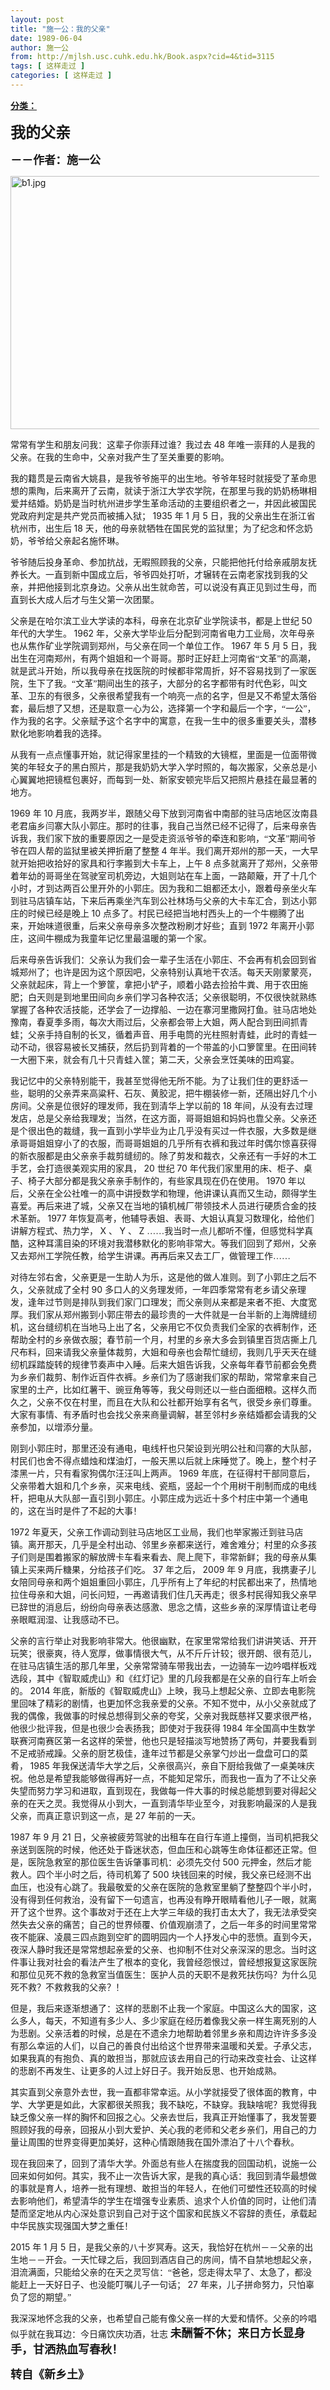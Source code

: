 ```yaml
---
layout: post
title: "施一公：我的父亲"
date: 1989-06-04
author: 施一公
from: http://mjlsh.usc.cuhk.edu.hk/Book.aspx?cid=4&tid=3115
tags: [ 这样走过 ]
categories: [ 这样走过 ]
---
```


<div style="margin: 15px 10px 10px 0px;">
 <div>
  <span id="ctl00_ContentPlaceHolder1_chapter1_SubjectLabel" style="font-weight:bold;text-decoration:underline;">
   分类：
  </span>
 </div>
 <!--[if gte mso 9]><xml>
 <o:OfficeDocumentSettings>
  <o:AllowPNG/>
 </o:OfficeDocumentSettings>
</xml><![endif]-->
 <!--[if gte mso 9]><xml>
 <w:WordDocument>
  <w:View>Normal</w:View>
  <w:Zoom>0</w:Zoom>
  <w:TrackMoves/>
  <w:TrackFormatting/>
  <w:PunctuationKerning/>
  <w:ValidateAgainstSchemas/>
  <w:SaveIfXMLInvalid>false</w:SaveIfXMLInvalid>
  <w:IgnoreMixedContent>false</w:IgnoreMixedContent>
  <w:AlwaysShowPlaceholderText>false</w:AlwaysShowPlaceholderText>
  <w:DoNotPromoteQF/>
  <w:LidThemeOther>EN-US</w:LidThemeOther>
  <w:LidThemeAsian>JA</w:LidThemeAsian>
  <w:LidThemeComplexScript>X-NONE</w:LidThemeComplexScript>
  <w:Compatibility>
   <w:BreakWrappedTables/>
   <w:SnapToGridInCell/>
   <w:WrapTextWithPunct/>
   <w:UseAsianBreakRules/>
   <w:DontGrowAutofit/>
   <w:SplitPgBreakAndParaMark/>
   <w:EnableOpenTypeKerning/>
   <w:DontFlipMirrorIndents/>
   <w:OverrideTableStyleHps/>
   <w:UseFELayout/>
  </w:Compatibility>
  <m:mathPr>
   <m:mathFont m:val="Cambria Math"/>
   <m:brkBin m:val="before"/>
   <m:brkBinSub m:val="&#45;-"/>
   <m:smallFrac m:val="off"/>
   <m:dispDef/>
   <m:lMargin m:val="0"/>
   <m:rMargin m:val="0"/>
   <m:defJc m:val="centerGroup"/>
   <m:wrapIndent m:val="1440"/>
   <m:intLim m:val="subSup"/>
   <m:naryLim m:val="undOvr"/>
  </m:mathPr></w:WordDocument>
</xml><![endif]-->
 <!--[if gte mso 9]><xml>
 <w:LatentStyles DefLockedState="false" DefUnhideWhenUsed="true"
  DefSemiHidden="true" DefQFormat="false" DefPriority="99"
  LatentStyleCount="276">
  <w:LsdException Locked="false" Priority="0" SemiHidden="false"
   UnhideWhenUsed="false" QFormat="true" Name="Normal"/>
  <w:LsdException Locked="false" Priority="9" SemiHidden="false"
   UnhideWhenUsed="false" QFormat="true" Name="heading 1"/>
  <w:LsdException Locked="false" Priority="9" QFormat="true" Name="heading 2"/>
  <w:LsdException Locked="false" Priority="9" QFormat="true" Name="heading 3"/>
  <w:LsdException Locked="false" Priority="9" QFormat="true" Name="heading 4"/>
  <w:LsdException Locked="false" Priority="9" QFormat="true" Name="heading 5"/>
  <w:LsdException Locked="false" Priority="9" QFormat="true" Name="heading 6"/>
  <w:LsdException Locked="false" Priority="9" QFormat="true" Name="heading 7"/>
  <w:LsdException Locked="false" Priority="9" QFormat="true" Name="heading 8"/>
  <w:LsdException Locked="false" Priority="9" QFormat="true" Name="heading 9"/>
  <w:LsdException Locked="false" Priority="39" Name="toc 1"/>
  <w:LsdException Locked="false" Priority="39" Name="toc 2"/>
  <w:LsdException Locked="false" Priority="39" Name="toc 3"/>
  <w:LsdException Locked="false" Priority="39" Name="toc 4"/>
  <w:LsdException Locked="false" Priority="39" Name="toc 5"/>
  <w:LsdException Locked="false" Priority="39" Name="toc 6"/>
  <w:LsdException Locked="false" Priority="39" Name="toc 7"/>
  <w:LsdException Locked="false" Priority="39" Name="toc 8"/>
  <w:LsdException Locked="false" Priority="39" Name="toc 9"/>
  <w:LsdException Locked="false" Priority="35" QFormat="true" Name="caption"/>
  <w:LsdException Locked="false" Priority="10" SemiHidden="false"
   UnhideWhenUsed="false" QFormat="true" Name="Title"/>
  <w:LsdException Locked="false" Priority="1" Name="Default Paragraph Font"/>
  <w:LsdException Locked="false" Priority="11" SemiHidden="false"
   UnhideWhenUsed="false" QFormat="true" Name="Subtitle"/>
  <w:LsdException Locked="false" Priority="22" SemiHidden="false"
   UnhideWhenUsed="false" QFormat="true" Name="Strong"/>
  <w:LsdException Locked="false" Priority="20" SemiHidden="false"
   UnhideWhenUsed="false" QFormat="true" Name="Emphasis"/>
  <w:LsdException Locked="false" Priority="59" SemiHidden="false"
   UnhideWhenUsed="false" Name="Table Grid"/>
  <w:LsdException Locked="false" UnhideWhenUsed="false" Name="Placeholder Text"/>
  <w:LsdException Locked="false" Priority="1" SemiHidden="false"
   UnhideWhenUsed="false" QFormat="true" Name="No Spacing"/>
  <w:LsdException Locked="false" Priority="60" SemiHidden="false"
   UnhideWhenUsed="false" Name="Light Shading"/>
  <w:LsdException Locked="false" Priority="61" SemiHidden="false"
   UnhideWhenUsed="false" Name="Light List"/>
  <w:LsdException Locked="false" Priority="62" SemiHidden="false"
   UnhideWhenUsed="false" Name="Light Grid"/>
  <w:LsdException Locked="false" Priority="63" SemiHidden="false"
   UnhideWhenUsed="false" Name="Medium Shading 1"/>
  <w:LsdException Locked="false" Priority="64" SemiHidden="false"
   UnhideWhenUsed="false" Name="Medium Shading 2"/>
  <w:LsdException Locked="false" Priority="65" SemiHidden="false"
   UnhideWhenUsed="false" Name="Medium List 1"/>
  <w:LsdException Locked="false" Priority="66" SemiHidden="false"
   UnhideWhenUsed="false" Name="Medium List 2"/>
  <w:LsdException Locked="false" Priority="67" SemiHidden="false"
   UnhideWhenUsed="false" Name="Medium Grid 1"/>
  <w:LsdException Locked="false" Priority="68" SemiHidden="false"
   UnhideWhenUsed="false" Name="Medium Grid 2"/>
  <w:LsdException Locked="false" Priority="69" SemiHidden="false"
   UnhideWhenUsed="false" Name="Medium Grid 3"/>
  <w:LsdException Locked="false" Priority="70" SemiHidden="false"
   UnhideWhenUsed="false" Name="Dark List"/>
  <w:LsdException Locked="false" Priority="71" SemiHidden="false"
   UnhideWhenUsed="false" Name="Colorful Shading"/>
  <w:LsdException Locked="false" Priority="72" SemiHidden="false"
   UnhideWhenUsed="false" Name="Colorful List"/>
  <w:LsdException Locked="false" Priority="73" SemiHidden="false"
   UnhideWhenUsed="false" Name="Colorful Grid"/>
  <w:LsdException Locked="false" Priority="60" SemiHidden="false"
   UnhideWhenUsed="false" Name="Light Shading Accent 1"/>
  <w:LsdException Locked="false" Priority="61" SemiHidden="false"
   UnhideWhenUsed="false" Name="Light List Accent 1"/>
  <w:LsdException Locked="false" Priority="62" SemiHidden="false"
   UnhideWhenUsed="false" Name="Light Grid Accent 1"/>
  <w:LsdException Locked="false" Priority="63" SemiHidden="false"
   UnhideWhenUsed="false" Name="Medium Shading 1 Accent 1"/>
  <w:LsdException Locked="false" Priority="64" SemiHidden="false"
   UnhideWhenUsed="false" Name="Medium Shading 2 Accent 1"/>
  <w:LsdException Locked="false" Priority="65" SemiHidden="false"
   UnhideWhenUsed="false" Name="Medium List 1 Accent 1"/>
  <w:LsdException Locked="false" UnhideWhenUsed="false" Name="Revision"/>
  <w:LsdException Locked="false" Priority="34" SemiHidden="false"
   UnhideWhenUsed="false" QFormat="true" Name="List Paragraph"/>
  <w:LsdException Locked="false" Priority="29" SemiHidden="false"
   UnhideWhenUsed="false" QFormat="true" Name="Quote"/>
  <w:LsdException Locked="false" Priority="30" SemiHidden="false"
   UnhideWhenUsed="false" QFormat="true" Name="Intense Quote"/>
  <w:LsdException Locked="false" Priority="66" SemiHidden="false"
   UnhideWhenUsed="false" Name="Medium List 2 Accent 1"/>
  <w:LsdException Locked="false" Priority="67" SemiHidden="false"
   UnhideWhenUsed="false" Name="Medium Grid 1 Accent 1"/>
  <w:LsdException Locked="false" Priority="68" SemiHidden="false"
   UnhideWhenUsed="false" Name="Medium Grid 2 Accent 1"/>
  <w:LsdException Locked="false" Priority="69" SemiHidden="false"
   UnhideWhenUsed="false" Name="Medium Grid 3 Accent 1"/>
  <w:LsdException Locked="false" Priority="70" SemiHidden="false"
   UnhideWhenUsed="false" Name="Dark List Accent 1"/>
  <w:LsdException Locked="false" Priority="71" SemiHidden="false"
   UnhideWhenUsed="false" Name="Colorful Shading Accent 1"/>
  <w:LsdException Locked="false" Priority="72" SemiHidden="false"
   UnhideWhenUsed="false" Name="Colorful List Accent 1"/>
  <w:LsdException Locked="false" Priority="73" SemiHidden="false"
   UnhideWhenUsed="false" Name="Colorful Grid Accent 1"/>
  <w:LsdException Locked="false" Priority="60" SemiHidden="false"
   UnhideWhenUsed="false" Name="Light Shading Accent 2"/>
  <w:LsdException Locked="false" Priority="61" SemiHidden="false"
   UnhideWhenUsed="false" Name="Light List Accent 2"/>
  <w:LsdException Locked="false" Priority="62" SemiHidden="false"
   UnhideWhenUsed="false" Name="Light Grid Accent 2"/>
  <w:LsdException Locked="false" Priority="63" SemiHidden="false"
   UnhideWhenUsed="false" Name="Medium Shading 1 Accent 2"/>
  <w:LsdException Locked="false" Priority="64" SemiHidden="false"
   UnhideWhenUsed="false" Name="Medium Shading 2 Accent 2"/>
  <w:LsdException Locked="false" Priority="65" SemiHidden="false"
   UnhideWhenUsed="false" Name="Medium List 1 Accent 2"/>
  <w:LsdException Locked="false" Priority="66" SemiHidden="false"
   UnhideWhenUsed="false" Name="Medium List 2 Accent 2"/>
  <w:LsdException Locked="false" Priority="67" SemiHidden="false"
   UnhideWhenUsed="false" Name="Medium Grid 1 Accent 2"/>
  <w:LsdException Locked="false" Priority="68" SemiHidden="false"
   UnhideWhenUsed="false" Name="Medium Grid 2 Accent 2"/>
  <w:LsdException Locked="false" Priority="69" SemiHidden="false"
   UnhideWhenUsed="false" Name="Medium Grid 3 Accent 2"/>
  <w:LsdException Locked="false" Priority="70" SemiHidden="false"
   UnhideWhenUsed="false" Name="Dark List Accent 2"/>
  <w:LsdException Locked="false" Priority="71" SemiHidden="false"
   UnhideWhenUsed="false" Name="Colorful Shading Accent 2"/>
  <w:LsdException Locked="false" Priority="72" SemiHidden="false"
   UnhideWhenUsed="false" Name="Colorful List Accent 2"/>
  <w:LsdException Locked="false" Priority="73" SemiHidden="false"
   UnhideWhenUsed="false" Name="Colorful Grid Accent 2"/>
  <w:LsdException Locked="false" Priority="60" SemiHidden="false"
   UnhideWhenUsed="false" Name="Light Shading Accent 3"/>
  <w:LsdException Locked="false" Priority="61" SemiHidden="false"
   UnhideWhenUsed="false" Name="Light List Accent 3"/>
  <w:LsdException Locked="false" Priority="62" SemiHidden="false"
   UnhideWhenUsed="false" Name="Light Grid Accent 3"/>
  <w:LsdException Locked="false" Priority="63" SemiHidden="false"
   UnhideWhenUsed="false" Name="Medium Shading 1 Accent 3"/>
  <w:LsdException Locked="false" Priority="64" SemiHidden="false"
   UnhideWhenUsed="false" Name="Medium Shading 2 Accent 3"/>
  <w:LsdException Locked="false" Priority="65" SemiHidden="false"
   UnhideWhenUsed="false" Name="Medium List 1 Accent 3"/>
  <w:LsdException Locked="false" Priority="66" SemiHidden="false"
   UnhideWhenUsed="false" Name="Medium List 2 Accent 3"/>
  <w:LsdException Locked="false" Priority="67" SemiHidden="false"
   UnhideWhenUsed="false" Name="Medium Grid 1 Accent 3"/>
  <w:LsdException Locked="false" Priority="68" SemiHidden="false"
   UnhideWhenUsed="false" Name="Medium Grid 2 Accent 3"/>
  <w:LsdException Locked="false" Priority="69" SemiHidden="false"
   UnhideWhenUsed="false" Name="Medium Grid 3 Accent 3"/>
  <w:LsdException Locked="false" Priority="70" SemiHidden="false"
   UnhideWhenUsed="false" Name="Dark List Accent 3"/>
  <w:LsdException Locked="false" Priority="71" SemiHidden="false"
   UnhideWhenUsed="false" Name="Colorful Shading Accent 3"/>
  <w:LsdException Locked="false" Priority="72" SemiHidden="false"
   UnhideWhenUsed="false" Name="Colorful List Accent 3"/>
  <w:LsdException Locked="false" Priority="73" SemiHidden="false"
   UnhideWhenUsed="false" Name="Colorful Grid Accent 3"/>
  <w:LsdException Locked="false" Priority="60" SemiHidden="false"
   UnhideWhenUsed="false" Name="Light Shading Accent 4"/>
  <w:LsdException Locked="false" Priority="61" SemiHidden="false"
   UnhideWhenUsed="false" Name="Light List Accent 4"/>
  <w:LsdException Locked="false" Priority="62" SemiHidden="false"
   UnhideWhenUsed="false" Name="Light Grid Accent 4"/>
  <w:LsdException Locked="false" Priority="63" SemiHidden="false"
   UnhideWhenUsed="false" Name="Medium Shading 1 Accent 4"/>
  <w:LsdException Locked="false" Priority="64" SemiHidden="false"
   UnhideWhenUsed="false" Name="Medium Shading 2 Accent 4"/>
  <w:LsdException Locked="false" Priority="65" SemiHidden="false"
   UnhideWhenUsed="false" Name="Medium List 1 Accent 4"/>
  <w:LsdException Locked="false" Priority="66" SemiHidden="false"
   UnhideWhenUsed="false" Name="Medium List 2 Accent 4"/>
  <w:LsdException Locked="false" Priority="67" SemiHidden="false"
   UnhideWhenUsed="false" Name="Medium Grid 1 Accent 4"/>
  <w:LsdException Locked="false" Priority="68" SemiHidden="false"
   UnhideWhenUsed="false" Name="Medium Grid 2 Accent 4"/>
  <w:LsdException Locked="false" Priority="69" SemiHidden="false"
   UnhideWhenUsed="false" Name="Medium Grid 3 Accent 4"/>
  <w:LsdException Locked="false" Priority="70" SemiHidden="false"
   UnhideWhenUsed="false" Name="Dark List Accent 4"/>
  <w:LsdException Locked="false" Priority="71" SemiHidden="false"
   UnhideWhenUsed="false" Name="Colorful Shading Accent 4"/>
  <w:LsdException Locked="false" Priority="72" SemiHidden="false"
   UnhideWhenUsed="false" Name="Colorful List Accent 4"/>
  <w:LsdException Locked="false" Priority="73" SemiHidden="false"
   UnhideWhenUsed="false" Name="Colorful Grid Accent 4"/>
  <w:LsdException Locked="false" Priority="60" SemiHidden="false"
   UnhideWhenUsed="false" Name="Light Shading Accent 5"/>
  <w:LsdException Locked="false" Priority="61" SemiHidden="false"
   UnhideWhenUsed="false" Name="Light List Accent 5"/>
  <w:LsdException Locked="false" Priority="62" SemiHidden="false"
   UnhideWhenUsed="false" Name="Light Grid Accent 5"/>
  <w:LsdException Locked="false" Priority="63" SemiHidden="false"
   UnhideWhenUsed="false" Name="Medium Shading 1 Accent 5"/>
  <w:LsdException Locked="false" Priority="64" SemiHidden="false"
   UnhideWhenUsed="false" Name="Medium Shading 2 Accent 5"/>
  <w:LsdException Locked="false" Priority="65" SemiHidden="false"
   UnhideWhenUsed="false" Name="Medium List 1 Accent 5"/>
  <w:LsdException Locked="false" Priority="66" SemiHidden="false"
   UnhideWhenUsed="false" Name="Medium List 2 Accent 5"/>
  <w:LsdException Locked="false" Priority="67" SemiHidden="false"
   UnhideWhenUsed="false" Name="Medium Grid 1 Accent 5"/>
  <w:LsdException Locked="false" Priority="68" SemiHidden="false"
   UnhideWhenUsed="false" Name="Medium Grid 2 Accent 5"/>
  <w:LsdException Locked="false" Priority="69" SemiHidden="false"
   UnhideWhenUsed="false" Name="Medium Grid 3 Accent 5"/>
  <w:LsdException Locked="false" Priority="70" SemiHidden="false"
   UnhideWhenUsed="false" Name="Dark List Accent 5"/>
  <w:LsdException Locked="false" Priority="71" SemiHidden="false"
   UnhideWhenUsed="false" Name="Colorful Shading Accent 5"/>
  <w:LsdException Locked="false" Priority="72" SemiHidden="false"
   UnhideWhenUsed="false" Name="Colorful List Accent 5"/>
  <w:LsdException Locked="false" Priority="73" SemiHidden="false"
   UnhideWhenUsed="false" Name="Colorful Grid Accent 5"/>
  <w:LsdException Locked="false" Priority="60" SemiHidden="false"
   UnhideWhenUsed="false" Name="Light Shading Accent 6"/>
  <w:LsdException Locked="false" Priority="61" SemiHidden="false"
   UnhideWhenUsed="false" Name="Light List Accent 6"/>
  <w:LsdException Locked="false" Priority="62" SemiHidden="false"
   UnhideWhenUsed="false" Name="Light Grid Accent 6"/>
  <w:LsdException Locked="false" Priority="63" SemiHidden="false"
   UnhideWhenUsed="false" Name="Medium Shading 1 Accent 6"/>
  <w:LsdException Locked="false" Priority="64" SemiHidden="false"
   UnhideWhenUsed="false" Name="Medium Shading 2 Accent 6"/>
  <w:LsdException Locked="false" Priority="65" SemiHidden="false"
   UnhideWhenUsed="false" Name="Medium List 1 Accent 6"/>
  <w:LsdException Locked="false" Priority="66" SemiHidden="false"
   UnhideWhenUsed="false" Name="Medium List 2 Accent 6"/>
  <w:LsdException Locked="false" Priority="67" SemiHidden="false"
   UnhideWhenUsed="false" Name="Medium Grid 1 Accent 6"/>
  <w:LsdException Locked="false" Priority="68" SemiHidden="false"
   UnhideWhenUsed="false" Name="Medium Grid 2 Accent 6"/>
  <w:LsdException Locked="false" Priority="69" SemiHidden="false"
   UnhideWhenUsed="false" Name="Medium Grid 3 Accent 6"/>
  <w:LsdException Locked="false" Priority="70" SemiHidden="false"
   UnhideWhenUsed="false" Name="Dark List Accent 6"/>
  <w:LsdException Locked="false" Priority="71" SemiHidden="false"
   UnhideWhenUsed="false" Name="Colorful Shading Accent 6"/>
  <w:LsdException Locked="false" Priority="72" SemiHidden="false"
   UnhideWhenUsed="false" Name="Colorful List Accent 6"/>
  <w:LsdException Locked="false" Priority="73" SemiHidden="false"
   UnhideWhenUsed="false" Name="Colorful Grid Accent 6"/>
  <w:LsdException Locked="false" Priority="19" SemiHidden="false"
   UnhideWhenUsed="false" QFormat="true" Name="Subtle Emphasis"/>
  <w:LsdException Locked="false" Priority="21" SemiHidden="false"
   UnhideWhenUsed="false" QFormat="true" Name="Intense Emphasis"/>
  <w:LsdException Locked="false" Priority="31" SemiHidden="false"
   UnhideWhenUsed="false" QFormat="true" Name="Subtle Reference"/>
  <w:LsdException Locked="false" Priority="32" SemiHidden="false"
   UnhideWhenUsed="false" QFormat="true" Name="Intense Reference"/>
  <w:LsdException Locked="false" Priority="33" SemiHidden="false"
   UnhideWhenUsed="false" QFormat="true" Name="Book Title"/>
  <w:LsdException Locked="false" Priority="37" Name="Bibliography"/>
  <w:LsdException Locked="false" Priority="39" QFormat="true" Name="TOC Heading"/>
 </w:LatentStyles>
</xml><![endif]-->
 <!--[if gte mso 10]>
<style>
 /* Style Definitions */
table.MsoNormalTable
	{mso-style-name:"Table Normal";
	mso-tstyle-rowband-size:0;
	mso-tstyle-colband-size:0;
	mso-style-noshow:yes;
	mso-style-priority:99;
	mso-style-parent:"";
	mso-padding-alt:0in 5.4pt 0in 5.4pt;
	mso-para-margin:0in;
	mso-para-margin-bottom:.0001pt;
	mso-pagination:widow-orphan;
	font-size:12.0pt;
	font-family:Cambria;
	mso-ascii-font-family:Cambria;
	mso-ascii-theme-font:minor-latin;
	mso-hansi-font-family:Cambria;
	mso-hansi-theme-font:minor-latin;}
</style>
<![endif]-->
 <!--StartFragment-->
 <p class="MsoNormal">
  <o:p>
   <b>
    <font size="4">
    </font>
   </b>
  </o:p>
 </p>
 <p class="MsoNormal">
  <b>
   <span lang="ZH-CN" style="font-family: 宋体;">
    <font size="5">
     我的父亲
    </font>
   </span>
   <font size="4">
    <o:p>
    </o:p>
   </font>
  </b>
 </p>
 <p class="MsoNormal">
  <span lang="ZH-CN" style='font-family:宋体;mso-ascii-font-family:
"Times New Roman"'>
   <b>
    <font size="4">
     －－作者：施一公
    </font>
   </b>
  </span>
  <o:p>
  </o:p>
 </p>
 <p class="MsoNormal">
  <o:p>
  </o:p>
 </p>
 <p class="MsoNormal">
  <img alt="b1.jpg" border="0" height="405" src="http://mjlsh.usc.cuhk.edu.hk/medias/contents/3115/b1.jpg" width="590"/>
  <o:p>
  </o:p>
 </p>
 <p class="MsoNormal">
  <span lang="ZH-CN" style='font-family:宋体;mso-ascii-font-family:
"Times New Roman"'>
   常常有学生和朋友问我：这辈子你崇拜过谁？我过去
  </span>
  48
  <span lang="ZH-CN" style='font-family:宋体;mso-ascii-font-family:"Times New Roman"'>
   年唯一崇拜的人是我的父亲。在我的生命中，父亲对我产生了至关重要的影响。
  </span>
  <o:p>
  </o:p>
 </p>
 <p class="MsoNormal">
  <span lang="ZH-CN" style='font-family:宋体;mso-ascii-font-family:
"Times New Roman"'>
   我的籍贯是云南省大姚县，是我爷爷施平的出生地。爷爷年轻时就接受了革命思想的熏陶，后来离开了云南，就读于浙江大学农学院，在那里与我的奶奶杨琳相爱并结婚。奶奶是当时杭州进步学生革命活动的主要组织者之一，并因此被国民党政府判定是共产党员而被捕入狱；
  </span>
  1935
  <span lang="ZH-CN" style='font-family:宋体;mso-ascii-font-family:"Times New Roman"'>
   年
  </span>
  1
  <span lang="ZH-CN" style='font-family:宋体;mso-ascii-font-family:"Times New Roman"'>
   月
  </span>
  5
  <span lang="ZH-CN" style='font-family:宋体;mso-ascii-font-family:"Times New Roman"'>
   日，我的父亲出生在浙江省杭州市，出生后
  </span>
  18
  <span lang="ZH-CN" style='font-family:宋体;mso-ascii-font-family:"Times New Roman"'>
   天，他的母亲就牺牲在国民党的监狱里；为了纪念和怀念奶奶，爷爷给父亲起名施怀琳。
  </span>
  <o:p>
  </o:p>
 </p>
 <p class="MsoNormal">
  <span lang="ZH-CN" style='font-family:宋体;mso-ascii-font-family:
"Times New Roman"'>
   爷爷随后投身革命、参加抗战，无暇照顾我的父亲，只能把他托付给亲戚朋友抚养长大。一直到新中国成立后，爷爷四处打听，才辗转在云南老家找到我的父亲，并把他接到北京身边。父亲从出生就命苦，可以说没有真正见到过生母，而直到长大成人后才与生父第一次团聚。
  </span>
  <o:p>
  </o:p>
 </p>
 <p class="MsoNormal">
  <span lang="ZH-CN" style='font-family:宋体;mso-ascii-font-family:
"Times New Roman"'>
   父亲是在哈尔滨工业大学读的本科，母亲在北京矿业学院读书，都是上世纪
  </span>
  50
  <span lang="ZH-CN" style='font-family:宋体;mso-ascii-font-family:"Times New Roman"'>
   年代的大学生。
  </span>
  1962
  <span lang="ZH-CN" style='font-family:宋体;mso-ascii-font-family:"Times New Roman"'>
   年，父亲大学毕业后分配到河南省电力工业局，次年母亲也从焦作矿业学院调到郑州，与父亲在同一个单位工作。
  </span>
  1967
  <span lang="ZH-CN" style='font-family:宋体;mso-ascii-font-family:"Times New Roman"'>
   年
  </span>
  5
  <span lang="ZH-CN" style='font-family:宋体;mso-ascii-font-family:"Times New Roman"'>
   月
  </span>
  5
  <span lang="ZH-CN" style='font-family:宋体;mso-ascii-font-family:"Times New Roman"'>
   日，我出生在河南郑州，有两个姐姐和一个哥哥。那时正好赶上河南省“文革”的高潮，就是武斗开始，所以我母亲在找医院的时候都非常周折，好不容易找到了一家医院，生下了我。“文革”期间出生的孩子，大部分的名字都带有时代色彩，叫文革、卫东的有很多，父亲很希望我有一个响亮一点的名字，但是又不希望太落俗套，最后想了又想，还是取意一心为公，选择第一个字和最后一个字，“一公”，作为我的名字。父亲赋予这个名字中的寓意，在我一生中的很多重要关头，潜移默化地影响着我的选择。
  </span>
  <o:p>
  </o:p>
 </p>
 <p class="MsoNormal">
  <span lang="ZH-CN" style='font-family:宋体;mso-ascii-font-family:
"Times New Roman"'>
   从我有一点点懂事开始，就记得家里挂的一个精致的大镜框，里面是一位面带微笑的年轻女子的黑白照片，那是我奶奶大学入学时照的，每次搬家，父亲总是小心翼翼地把镜框包裹好，而每到一处、新家安顿完毕后又把照片悬挂在最显著的地方。
  </span>
  <o:p>
  </o:p>
 </p>
 <p class="MsoNormal">
  1969
  <span lang="ZH-CN" style='font-family:宋体;mso-ascii-font-family:
"Times New Roman"'>
   年
  </span>
  10
  <span lang="ZH-CN" style='font-family:宋体;mso-ascii-font-family:
"Times New Roman"'>
   月底，我两岁半，跟随父母下放到河南省中南部的驻马店地区汝南县老君庙乡闫寨大队小郭庄。那时的往事，我自己当然已经不记得了，后来母亲告诉我，我们家下放的重要原因之一是受走资派爷爷的牵连和影响，“文革”期间爷爷在四人帮的监狱里被关押折磨了整整
  </span>
  4
  <span lang="ZH-CN" style='font-family:宋体;mso-ascii-font-family:"Times New Roman"'>
   年半。我们离开郑州的那一天，一大早就开始把收拾好的家具和行李搬到大卡车上，上午
  </span>
  8
  <span lang="ZH-CN" style='font-family:宋体;mso-ascii-font-family:"Times New Roman"'>
   点多就离开了郑州，父亲带着年幼的哥哥坐在驾驶室司机旁边，大姐则站在车上面，一路颠簸，开了十几个小时，才到达两百公里开外的小郭庄。因为我和二姐都还太小，跟着母亲坐火车到驻马店镇车站，下来后再乘坐汽车到公社林场与父亲的大卡车汇合，到达小郭庄的时候已经是晚上
  </span>
  10
  <span lang="ZH-CN" style='font-family:宋体;mso-ascii-font-family:"Times New Roman"'>
   点多了。村民已经把当地村西头上的一个牛棚腾了出来，开始味道很重，后来父亲母亲多次整改粉刷才好些；直到
  </span>
  1972
  <span lang="ZH-CN" style='font-family:宋体;mso-ascii-font-family:"Times New Roman"'>
   年离开小郭庄，这间牛棚成为我童年记忆里最温暖的第一个家。
  </span>
  <o:p>
  </o:p>
 </p>
 <p class="MsoNormal">
  <span lang="ZH-CN" style='font-family:宋体;mso-ascii-font-family:
"Times New Roman"'>
   后来母亲告诉我们：父亲认为我们会一辈子生活在小郭庄、不会再有机会回到省城郑州了；也许是因为这个原因吧，父亲特别认真地干农活。每天天刚蒙蒙亮，父亲就起床，背上一个箩筐，拿把小铲子，顺着小路去捡拾牛粪、用于农田施肥；白天则是到地里田间向乡亲们学习各种农活；父亲很聪明，不仅很快就熟练掌握了各种农活技能，还学会了一边撑船、一边在寨河里撒网打鱼。驻马店地处豫南，春夏季多雨，每次大雨过后，父亲都会带上大姐，两人配合到田间抓青蛙；父亲手持自制的长叉，循着声音、用手电筒的光柱照射青蛙，此时的青蛙一动不动，很容易被长叉捕获，然后扔到背着的一个带盖的小口箩筐里。在田间转一大圈下来，就会有几十只青蛙入筐；第二天，父亲会烹饪美味的田鸡宴。
  </span>
  <o:p>
  </o:p>
 </p>
 <p class="MsoNormal">
  <span lang="ZH-CN" style='font-family:宋体;mso-ascii-font-family:
"Times New Roman"'>
   我记忆中的父亲特别能干，我甚至觉得他无所不能。为了让我们住的更舒适一些，聪明的父亲弄来高粱秆、石灰、黄胶泥，把牛棚装修一新，还隔出好几个小房间。父亲是位很好的理发师，我在到清华上学以前的
  </span>
  18
  <span lang="ZH-CN" style='font-family:宋体;mso-ascii-font-family:"Times New Roman"'>
   年间，从没有去过理发店，总是父亲给我理发；当然，在这方面，哥哥姐姐和妈妈也靠父亲。父亲还是个很出色的裁缝，我一直到小学毕业为止几乎没有买过一件衣服，大多数是继承哥哥姐姐穿小了的衣服，而哥哥姐姐的几乎所有衣裤和我过年时偶尔惊喜获得的新衣服都是由父亲亲手裁剪缝纫的。除了剪发和裁衣，父亲还有一手好的木工手艺，会打造很美观实用的家具，
  </span>
  20
  <span lang="ZH-CN" style='font-family:宋体;mso-ascii-font-family:"Times New Roman"'>
   世纪
  </span>
  70
  <span lang="ZH-CN" style='font-family:宋体;mso-ascii-font-family:"Times New Roman"'>
   年代我们家里用的床、柜子、桌子、椅子大部分都是我父亲亲手制作的，有些家具现在仍在使用。
  </span>
  1970
  <span lang="ZH-CN" style='font-family:宋体;mso-ascii-font-family:"Times New Roman"'>
   年以后，父亲在全公社唯一的高中讲授数学和物理，他讲课认真而又生动，颇得学生喜爱。再后来进了城，父亲又在当地的镇机械厂带领技术人员进行硬质合金的技术革新。
  </span>
  1977
  <span lang="ZH-CN" style='font-family:宋体;mso-ascii-font-family:"Times New Roman"'>
   年恢复高考，他辅导表姐、表哥、大姐认真复习数理化，给他们讲解方程式、热力学，
  </span>
  X
  <span lang="ZH-CN" style='font-family:宋体;mso-ascii-font-family:"Times New Roman"'>
   、
  </span>
  Y
  <span lang="ZH-CN" style='font-family:宋体;mso-ascii-font-family:"Times New Roman"'>
   、
  </span>
  Z
  <span lang="ZH-CN" style='font-family:宋体;mso-ascii-font-family:"Times New Roman"'>
   ……我当时一点儿都听不懂，但感觉科学真酷，这种耳濡目染的环境对我潜移默化的影响非常大。等我们回到了郑州，父亲又去郑州工学院任教，给学生讲课。再再后来又去工厂，做管理工作……
  </span>
  <o:p>
  </o:p>
 </p>
 <p class="MsoNormal">
  <span lang="ZH-CN" style='font-family:宋体;mso-ascii-font-family:
"Times New Roman"'>
   对待左邻右舍，父亲更是一生助人为乐，这是他的做人准则。到了小郭庄之后不久，父亲就成了全村
  </span>
  90
  <span lang="ZH-CN" style='font-family:宋体;mso-ascii-font-family:"Times New Roman"'>
   多口人的义务理发师，一年四季常常有老乡请父亲理发，逢年过节则是排队到我们家门口理发；而父亲则从来都是来者不拒、大度宽厚。我们家从郑州搬到小郭庄带去的最珍贵的一大件就是一台半新的上海牌缝纫机，这台缝纫机在当地马上出了名，父亲用它不仅负责我们全家的衣裤制作，还帮助全村的乡亲做衣服；春节前一个月，村里的乡亲大多会到镇里百货店撕上几尺布料，回来请我父亲量体裁剪，大姐和母亲也会帮忙缝纫，我则几乎天天在缝纫机踩踏旋转的规律节奏声中入睡。后来大姐告诉我，父亲每年春节前都会免费为乡亲们裁剪、制作近百件衣裤。乡亲们为了感谢我们家的帮助，常常拿来自己家里的土产，比如红薯干、豌豆角等等，我父母则还以一些白面细粮。这样久而久之，父亲不仅在村里，而且在大队和公社都开始享有名气，很受乡亲们尊重。大家有事情、有矛盾时也会找父亲来商量调解，甚至邻村乡亲结婚都会请我的父亲参加，以增添分量。
  </span>
  <o:p>
  </o:p>
 </p>
 <p class="MsoNormal">
  <span lang="ZH-CN" style='font-family:宋体;mso-ascii-font-family:
"Times New Roman"'>
   刚到小郭庄时，那里还没有通电，电线杆也只架设到光明公社和闫寨的大队部，村民们也舍不得点蜡烛和煤油灯，一般天黑以后就上床睡觉了。晚上，整个村子漆黑一片，只有看家狗偶尔汪汪叫上两声。
  </span>
  1969
  <span lang="ZH-CN" style='font-family:宋体;mso-ascii-font-family:"Times New Roman"'>
   年底，在征得村干部同意后，父亲带着大姐和几个乡亲，买来电线、瓷瓶，竖起一个个用树干削制而成的电线杆，把电从大队部一直引到小郭庄。小郭庄成为远近十多个村庄中第一个通电的，这在当时是件了不起的大事！
  </span>
  <o:p>
  </o:p>
 </p>
 <p class="MsoNormal">
  1972
  <span lang="ZH-CN" style='font-family:宋体;mso-ascii-font-family:
"Times New Roman"'>
   年夏天，父亲工作调动到驻马店地区工业局，我们也举家搬迁到驻马店镇。离开那天，几乎是全村出动、邻里乡亲都来送行，难舍难分；村里的众多孩子们则是围着搬家的解放牌卡车看来看去、爬上爬下，非常新鲜；我的母亲从集镇上买来两斤糖果，分给孩子们吃。
  </span>
  37
  <span lang="ZH-CN" style='font-family:宋体;mso-ascii-font-family:"Times New Roman"'>
   年之后，
  </span>
  2009
  <span lang="ZH-CN" style='font-family:宋体;mso-ascii-font-family:"Times New Roman"'>
   年
  </span>
  9
  <span lang="ZH-CN" style='font-family:宋体;mso-ascii-font-family:"Times New Roman"'>
   月底，我携妻子儿女陪同母亲和两个姐姐重回小郭庄，几乎所有上了年纪的村民都出来了，热情地拉住母亲和大姐，问长问短，一再邀请我们住几天再走；很多村民得知我父亲早已辞世的消息后，纷纷向母亲表达感激、思念之情，这些乡亲的深厚情谊让老母亲眼眶润湿、让我感动不已。
  </span>
  <o:p>
  </o:p>
 </p>
 <p class="MsoNormal">
  <span lang="ZH-CN" style='font-family:宋体;mso-ascii-font-family:
"Times New Roman"'>
   父亲的言行举止对我影响非常大。他很幽默，在家里常常给我们讲讲笑话、开开玩笑；很豪爽，待人宽厚，做事情很大气，从不斤斤计较；很开朗、很有范儿，在驻马店镇生活的那几年里，父亲常常骑车带我出去，一边骑车一边吟唱样板戏选段，其中《智取威虎山》和《红灯记》里的几段我都是在父亲的自行车上听会的。
  </span>
  2014
  <span lang="ZH-CN" style='font-family:宋体;mso-ascii-font-family:"Times New Roman"'>
   年底，新版的《智取威虎山》上映，我马上想起父亲、立即去电影院里回味了精彩的剧情，也更加怀念我亲爱的父亲。不知不觉中，从小父亲就成了我的偶像，我做事的时候总想得到父亲的夸奖，父亲对我既慈祥又要求很严格，他很少批评我，但是也很少会表扬我；即使对于我获得
  </span>
  1984
  <span lang="ZH-CN" style='font-family:宋体;mso-ascii-font-family:"Times New Roman"'>
   年全国高中生数学联赛河南赛区第一名这样的荣誉，他也只是轻描淡写地赞扬了两句，并要我看到不足戒骄戒躁。父亲的厨艺极佳，逢年过节都是父亲掌勺炒出一盘盘可口的菜肴，
  </span>
  1985
  <span lang="ZH-CN" style='font-family:宋体;mso-ascii-font-family:"Times New Roman"'>
   年我保送清华大学之后，父亲很高兴，亲自下厨给我做了一桌美味庆祝。他总是希望我能够做得再好一点，不能知足常乐，而我也一直为了不让父亲失望而努力学习和进取，直到现在，我做每一件大事的时候总能想到要对得起父亲的在天之灵。我觉得从小到大，一直到清华毕业至今，对我影响最深的人是我父亲，而真正意识到这一点，是
  </span>
  27
  <span lang="ZH-CN" style='font-family:宋体;mso-ascii-font-family:"Times New Roman"'>
   年前的一天。
  </span>
  <o:p>
  </o:p>
 </p>
 <p class="MsoNormal">
  1987
  <span lang="ZH-CN" style='font-family:宋体;mso-ascii-font-family:
"Times New Roman"'>
   年
  </span>
  9
  <span lang="ZH-CN" style='font-family:宋体;mso-ascii-font-family:
"Times New Roman"'>
   月
  </span>
  21
  <span lang="ZH-CN" style='font-family:宋体;mso-ascii-font-family:
"Times New Roman"'>
   日，父亲被疲劳驾驶的出租车在自行车道上撞倒，当司机把我父亲送到医院的时候，他还处于昏迷状态，但血压和心跳等生命体征都还正常。但是，医院急救室的那位医生告诉肇事司机：必须先交付
  </span>
  500
  <span lang="ZH-CN" style='font-family:宋体;mso-ascii-font-family:"Times New Roman"'>
   元押金，然后才能救人。四个半小时之后，待司机筹了
  </span>
  500
  <span lang="ZH-CN" style='font-family:宋体;mso-ascii-font-family:"Times New Roman"'>
   块钱回来的时候，我父亲已经测不出血压，也没有心跳了。我最敬爱的父亲在医院的急救室里躺了整整四个半小时，没有得到任何救治，没有留下一句遗言，也再没有睁开眼睛看他儿子一眼，就离开了这个世界。这个事故对于还在上大学三年级的我打击太大了，我无法承受突然失去父亲的痛苦；自己的世界倾覆、价值观崩溃了，之后一年多的时间里常常夜不能寐、凌晨三四点跑到空旷的圆明园内一个人抒发心中的悲愤。直到今天，夜深人静时我还是常常想起亲爱的父亲、也抑制不住对父亲深深的思念。当时这件事让我对社会的看法产生了根本的变化，我曾经怨恨过，曾经想报复这家医院和那位见死不救的急救室当值医生：医护人员的天职不是救死扶伤吗？为什么见死不救？不救救我的父亲？！
  </span>
  <o:p>
  </o:p>
 </p>
 <p class="MsoNormal">
  <span lang="ZH-CN" style='font-family:宋体;mso-ascii-font-family:
"Times New Roman"'>
   但是，我后来逐渐想通了：这样的悲剧不止我一个家庭。中国这么大的国家，这么多人，每天，不知道有多少人、多少家庭在经历着像我父亲一样生离死别的人为悲剧。父亲活着的时候，总是在不遗余力地帮助着邻里乡亲和周边许许多多没有那么幸运的人们，以自己的善良付出给这个世界带来温暖和关爱。子承父志，如果我真的有抱负、真的敢担当，那就应该去用自己的行动来改变社会、让这样的悲剧不再发生、让更多的人过上好日子。我开始反思、也开始成熟。
  </span>
  <o:p>
  </o:p>
 </p>
 <p class="MsoNormal">
  <span lang="ZH-CN" style='font-family:宋体;mso-ascii-font-family:
"Times New Roman"'>
   其实直到父亲意外去世，我一直都非常幸运。从小学就接受了很体面的教育，中学、大学更是如此，大家都很关照我；我不缺吃，不缺穿。我缺啥呢？我觉得我缺乏像父亲一样的胸怀和回报之心。父亲去世后，我真正开始懂事了，我发誓要照顾好我的母亲，回报从小到大爱护、关心我的老师和父老乡亲们，用自己的力量让周围的世界变得更加美好，这种心情跟随我在国外漂泊了十八个春秋。
  </span>
  <o:p>
  </o:p>
 </p>
 <p class="MsoNormal">
  <span lang="ZH-CN" style='font-family:宋体;mso-ascii-font-family:
"Times New Roman"'>
   现在我回来了，回到了清华大学。外面总有些人在揣度我的回国动机，说施一公回来如何如何。其实，我不止一次告诉大家，是我的真心话：我回到清华最想做的事就是育人，培养一批有理想、敢担当的年轻人，在他们可塑性还较高的时候去影响他们，希望清华的学生在增强专业素质、追求个人价值的同时，让他们清楚而坚定地从内心深处意识到自己对于这个国家和民族义不容辞的责任，承载起中华民族实现强国大梦之重任！
  </span>
  <o:p>
  </o:p>
 </p>
 <p class="MsoNormal">
  2015
  <span lang="ZH-CN" style='font-family:宋体;mso-ascii-font-family:
"Times New Roman"'>
   年
  </span>
  1
  <span lang="ZH-CN" style='font-family:宋体;mso-ascii-font-family:
"Times New Roman"'>
   月
  </span>
  5
  <span lang="ZH-CN" style='font-family:宋体;mso-ascii-font-family:
"Times New Roman"'>
   日，是我父亲的八十岁冥寿。这天，我恰好在杭州－－父亲的出生地－－开会。一天忙碌之后，我回到酒店自己的房间，情不自禁地想起父亲，泪流满面，只能给父亲的在天之灵写信：“爸爸，您走得太早了、太急了，都没能赶上一天好日子、也没能叮嘱儿子一句话；
  </span>
  27
  <span lang="ZH-CN" style='font-family:宋体;mso-ascii-font-family:"Times New Roman"'>
   年来，儿子拼命努力，只怕辜负了您的期望。”
  </span>
  <o:p>
  </o:p>
 </p>
 <p class="MsoNormal">
  <span lang="ZH-CN" style='font-family:宋体;mso-ascii-font-family:
"Times New Roman"'>
   我深深地怀念我的父亲，也希望自己能有像父亲一样的大爱和情怀。父亲的吟唱似乎就在我耳边：今日痛饮庆功酒，壮志
   <b>
    <font size="4">
     未酬誓不休；来日方长显身手，甘洒热血写春秋！
    </font>
   </b>
  </span>
  <b>
   <font size="4">
    <o:p>
    </o:p>
   </font>
  </b>
 </p>
 <p class="MsoNormal">
  <o:p>
   <b>
    <font size="4">
    </font>
   </b>
  </o:p>
 </p>
 <p class="MsoNormal">
  <b>
   <font size="4">
    <span lang="ZH-CN" style='font-family:宋体;mso-ascii-font-family:
"Times New Roman"'>
     转自《新乡土》
    </span>
    <o:p>
    </o:p>
   </font>
  </b>
 </p>
 <p class="MsoNormal">
  <o:p>
   <b>
    <font size="4">
    </font>
   </b>
  </o:p>
 </p>
 <!--EndFragment-->
</div>

